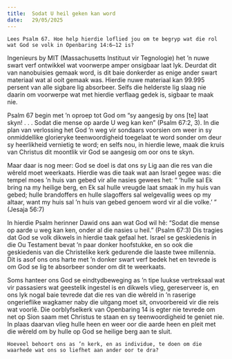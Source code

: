 ```yaml
---
title:  Sodat U heil geken kan word
date:   29/05/2025
---
```


`Lees Psalm 67. Hoe help hierdie loflied jou om te begryp wat die rol wat God se volk in Openbaring 14:6–12 is?`

Ingenieurs by MIT (Massachusetts Instituut vir Tegnologie) het ’n nuwe swart verf ontwikkel wat voorwerpe amper onsigbaar laat lyk. Deurdat dit van nanobuisies gemaak word, is dit baie donkerder as enige ander swart materiaal wat al ooit gemaak was. Hierdie nuwe materiaal kan 99.995 persent van alle sigbare lig absorbeer. Selfs die helderste lig slaag nie daarin om voorwerpe wat met hierdie verflaag gedek is, sigbaar te maak nie.

Psalm 67 begin met ’n oproep tot God om “sy aangesig by ons [te] laat skyn! . . . Sodat die mense op aarde U weg kan ken” (Psalm 67:2, 3). In die plan van verlossing het God ’n weg vir sondaars voorsien om weer in sy onmiddellike glorieryke teenwoordigheid toegelaat te word sonder om deur sy heerlikheid vernietig te word; en selfs nou, in hierdie lewe, maak die kruis van Christus dit moontlik vir God se aangesig om oor ons te skyn.

Maar daar is nog meer: God se doel is dat ons sy Lig aan die res van die wêreld moet weerkaats. Hierdie was die taak wat aan Israel gegee was: die tempel moes ’n huis van gebed vir alle nasies gewees het: “ ‘hulle sal Ek bring na my heilige berg, en Ek sal hulle vreugde laat smaak in my huis van gebed; hulle brandoffers en hulle slagoffers sal welgevallig wees op my altaar, want my huis sal ’n huis van gebed genoem word vir al die volke.’ ” (Jesaja 56:7)

In hierdie Psalm herinner Dawid ons aan wat God wil hê: “Sodat die mense op aarde u weg kan ken, onder al die nasies u heil.” (Psalm 67:3) Dis tragies dat God se volk dikwels in hierdie taak gefaal het. Israel se geskiedenis in die Ou Testament bevat ’n paar donker hoofstukke, en so ook die geskiedenis van die Christelike kerk gedurende die laaste twee millennia. Dit is asof ons ons harte met ’n donker swart verf bedek het en tevrede is om God se lig te absorbeer sonder om dit te weerkaats.

Soms hanteer ons God se eindtydbeweging as ’n tipe luukse vertreksaal wat vir passasiers wat geestelik ingestel is en dikwels vlieg, gereserveer is, en ons lyk nogal baie tevrede dat die res van die wêreld in ’n raserige ongerieflike wagkamer naby die uitgang moet sit, onvoorbereid vir die reis wat voorlê. Die oorblyfselkerk van Openbaring 14 is egter nie tevrede om net op Sion saam met Christus te staan en sy teenwoordigheid te geniet nie. In plaas daarvan vlieg hulle heen en weer oor die aarde heen en pleit met die wêreld om by hulle op God se heilige berg aan te sluit.

`Hoeveel behoort ons as ’n kerk, en as individue, te doen om die waarhede wat ons so liefhet aan ander oor te dra?`